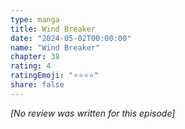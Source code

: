 ```yaml
---
type: manga
title: Wind Breaker
date: "2024-05-02T00:00:00"
name: "Wind Breaker"
chapter: 38
rating: 4
ratingEmoji: "⭐️⭐️⭐️⭐️"
share: false
---
```


_[No review was written for this episode]_
